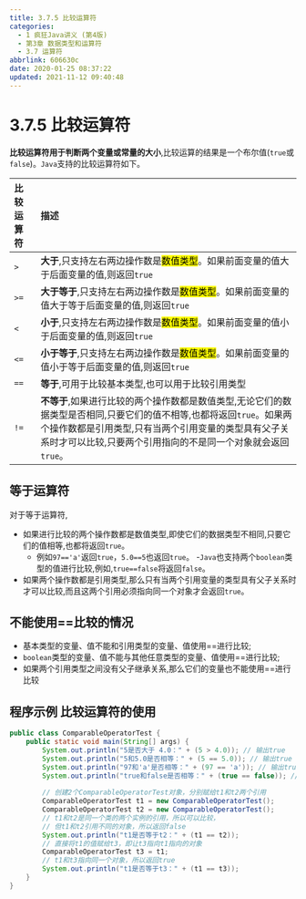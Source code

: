 ```yaml
---
title: 3.7.5 比较运算符
categories: 
  - 1 疯狂Java讲义 (第4版)
  - 第3章 数据类型和运算符
  - 3.7 运算符
abbrlink: 606630c
date: 2020-01-25 08:37:22
updated: 2021-11-12 09:40:48
---
```

# 3.7.5 比较运算符
**比较运算符用于判断两个变量或常量的大小**,比较运算的结果是一个布尔值(`true`或`false`)。`Java`支持的比较运算符如下。

|比较运算符|描述|
|:---|:---|
|`>`|**大于**,只支持左右两边操作数是<mark>数值类型</mark>。如果前面变量的值大于后面变量的值,则返回`true`|
|`>=`|**大于等于**,只支持左右两边操作数是<mark>数值类型</mark>。如果前面变量的值大于等于后面变量的值,则返回`true`|
|`<`|**小于**,只支持左右两边操作数是<mark>数值类型</mark>。如果前面变量的值小于后面变量的值,则返回`true`|
|`<=`|**小于等于**,只支持左右两边操作数是<mark>数值类型</mark>。如果前面变量的值小于等于后面变量的值,则返回`true`|
|`==`|**等于**,可用于比较基本类型,也可以用于比较引用类型|
|`!=`|**不等于**,如果进行比较的两个操作数都是数值类型,无论它们的数据类型是否相同,只要它们的值不相等,也都将返回`true`。如果两个操作数都是引用类型,只有当两个引用变量的类型具有父子关系时才可以比较,只要两个引用指向的不是同一个对象就会返回`true`。|

## 等于运算符

对于等于运算符,
- 如果进行比较的两个操作数都是数值类型,即使它们的数据类型不相同,只要它们的值相等,也都将返回`true`。
  - 例如`97=='a'`返回`true`，`5.0==5`也返回`true`。
-`Java`也支持两个`boolean`类型的值进行比较,例如,`true==false`将返回`false`。
- 如果两个操作数都是引用类型,那么只有当两个引用变量的类型具有父子关系时才可以比较,而且这两个引用必须指向同一个对象才会返回`true`。

## 不能使用==比较的情况
- 基本类型的变量、值不能和引用类型的变量、值使用==进行比较;
- `boolean`类型的变量、值不能与其他任意类型的变量、值使用==进行比较;
- 如果两个引用类型之间没有父子继承关系,那么它们的变量也不能使用==进行比较

## 程序示例 比较运算符的使用
```java
public class ComparableOperatorTest {
    public static void main(String[] args) {
        System.out.println("5是否大于 4.0：" + (5 > 4.0)); // 输出true
        System.out.println("5和5.0是否相等：" + (5 == 5.0)); // 输出true
        System.out.println("97和'a'是否相等：" + (97 == 'a')); // 输出true
        System.out.println("true和false是否相等：" + (true == false)); // 输出false
        
        // 创建2个ComparableOperatorTest对象，分别赋给t1和t2两个引用
        ComparableOperatorTest t1 = new ComparableOperatorTest();
        ComparableOperatorTest t2 = new ComparableOperatorTest();
        // t1和t2是同一个类的两个实例的引用，所以可以比较，
        // 但t1和t2引用不同的对象，所以返回false
        System.out.println("t1是否等于t2：" + (t1 == t2));
        // 直接将t1的值赋给t3，即让t3指向t1指向的对象
        ComparableOperatorTest t3 = t1;
        // t1和t3指向同一个对象，所以返回true
        System.out.println("t1是否等于t3：" + (t1 == t3));
    }
}
```
